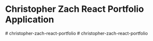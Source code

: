 # Christopher Zach React Portfolio Application

#   c h r i s t o p h e r - z a c h - r e a c t - p o r t f o l i o  
 #   c h r i s t o p h e r - z a c h - r e a c t - p o r t f o l i o  
 